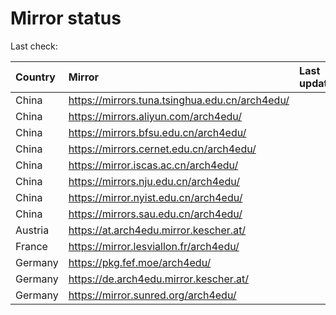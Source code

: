 <script src="./time.js"></script>
# Mirror status
Last check: <script type="text/javascript">localize(1704731034.6331718);</script>

|Country|Mirror|Last update|
|:------|:-----|:----------|
|China|https://mirrors.tuna.tsinghua.edu.cn/arch4edu/|<script type="text/javascript">localize(1704695520);</script>|
|China|https://mirrors.aliyun.com/arch4edu/|<script type="text/javascript">localize(1704695520);</script>|
|China|https://mirrors.bfsu.edu.cn/arch4edu/|<script type="text/javascript">localize(1704695520);</script>|
|China|https://mirrors.cernet.edu.cn/arch4edu/|<script type="text/javascript">localize(1704695520);</script>|
|China|https://mirror.iscas.ac.cn/arch4edu/|<script type="text/javascript">localize(1704695520);</script>|
|China|https://mirrors.nju.edu.cn/arch4edu/|<script type="text/javascript">localize(1704652217);</script>|
|China|https://mirror.nyist.edu.cn/arch4edu/|<script type="text/javascript">localize(1704695520);</script>|
|China|https://mirrors.sau.edu.cn/arch4edu/|<script type="text/javascript">localize(1704695520);</script>|
|Austria|https://at.arch4edu.mirror.kescher.at/|<script type="text/javascript">localize(1704695520);</script>|
|France|https://mirror.lesviallon.fr/arch4edu/|<script type="text/javascript">localize(1704695520);</script>|
|Germany|https://pkg.fef.moe/arch4edu/|<script type="text/javascript">localize(1704695520);</script>|
|Germany|https://de.arch4edu.mirror.kescher.at/|<script type="text/javascript">localize(1704695520);</script>|
|Germany|https://mirror.sunred.org/arch4edu/|<script type="text/javascript">localize(1704695520);</script>|

<script src="./tablefilter/tablefilter.js"></script>
<script src="./table.js"></script>
